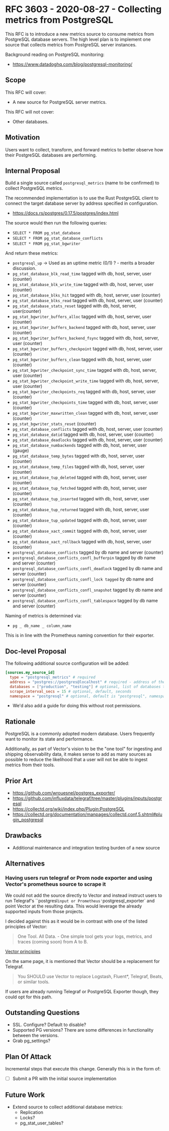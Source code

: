 # RFC 3603 - 2020-08-27 - Collecting metrics from PostgreSQL

This RFC is to introduce a new metrics source to consume metrics from PostgreSQL database servers. The high level plan is to implement one source that collects metrics from PostgreSQL server instances.

Background reading on PostgreSQL monitoring:

- https://www.datadoghq.com/blog/postgresql-monitoring/

## Scope

This RFC will cover:

- A new source for PostgreSQL server metrics.

This RFC will not cover:

- Other databases.

## Motivation

Users want to collect, transform, and forward metrics to better observe how their PostgreSQL databases are performing.

## Internal Proposal

Build a single source called `postgresql_metrics` (name to be confirmed) to collect PostgreSQL metrics.

The recommended implementation is to use the Rust PostgreSQL client to connect the target database server by address specified in configuration.

- https://docs.rs/postgres/0.17.5/postgres/index.html

The source would then run the following queries:

- `SELECT * FROM pg_stat_database`
- `SELECT * FROM pg_stat_database_conflicts`
- `SELECT * FROM pg_stat_bgwriter`

And return these metrics:

- `postgresql_up` -> Used as an uptime metric (0/1) ? - merits a broader discussion.
- `pg_stat_database_blk_read_time` tagged with db, host, server, user (counter)
- `pg_stat_database_blk_write_time` tagged with db, host, server, user (counter)
- `pg_stat_database_blks_hit` tagged with db, host, server, user (counter)
- `pg_stat_database_blks_read` tagged with db, host, server, user (counter)
- `pg_stat_database_stats_reset` tagged with db, host, server, user(counter)
- `pg_stat_bgwriter_buffers_alloc` tagged with db, host, server, user (counter)
- `pg_stat_bgwriter_buffers_backend` tagged with db, host, server, user (counter)
- `pg_stat_bgwriter_buffers_backend_fsync` tagged with db, host, server, user (counter)
- `pg_stat_bgwriter_buffers_checkpoint` tagged with db, host, server, user (counter)
- `pg_stat_bgwriter_buffers_clean` tagged with db, host, server, user (counter)
- `pg_stat_bgwriter_checkpoint_sync_time` tagged with db, host, server, user (counter)
- `pg_stat_bgwriter_checkpoint_write_time` tagged with db, host, server, user (counter)
- `pg_stat_bgwriter_checkpoints_req` tagged with db, host, server, user (counter)
- `pg_stat_bgwriter_checkpoints_time` tagged with db, host, server, user (counter)
- `pg_stat_bgwriter_maxwritten_clean` tagged with db, host, server, user (counter)
- `pg_stat_bgwriter_stats_reset` (counter)
- `pg_stat_database_conflicts` tagged with db, host, server, user (counter)
- `pg_stat_database_datid` tagged with db, host, server, user (counter)
- `pg_stat_database_deadlocks` tagged with db, host, server, user (counter)
- `pg_stat_database_numbackends` tagged with db, host, server, user (gauge)
- `pg_stat_database_temp_bytes` tagged with db, host, server, user (counter)
- `pg_stat_database_temp_files` tagged with db, host, server, user (counter)
- `pg_stat_database_tup_deleted` tagged with db, host, server, user (counter)
- `pg_stat_database_tup_fetched` tagged with db, host, server, user (counter)
- `pg_stat_database_tup_inserted` tagged with db, host, server, user (counter)
- `pg_stat_database_tup_returned` tagged with db, host, server, user (counter)
- `pg_stat_database_tup_updated` tagged with db, host, server, user (counter)
- `pg_stat_database_xact_commit` tagged with db, host, server, user (counter)
- `pg_stat_database_xact_rollback` tagged with db, host, server, user (counter)
- `postgresql_database_conflicts` tagged by db name and server (counter)
- `postgresql_database_conflicts_confl_bufferpin` tagged by db name and server (counter)
- `postgresql_database_conflicts_confl_deadlock` tagged by db name and server (counter)
- `postgresql_database_conflicts_confl_lock tagged` by db name and server (counter)
- `postgresql_database_conflicts_confl_snapshot` tagged by db name and server (counter)
- `postgresql_database_conflicts_confl_tablespace` tagged by db name and server (counter)

Naming of metrics is determined via:

- `pg _ db_name _ column_name`

This is in line with the Prometheus naming convention for their exporter.

## Doc-level Proposal

The following additional source configuration will be added:

```toml
[sources.my_source_id]
  type = "postgresql_metrics" # required
  address = "postgres://postgres@localhost" # required - address of the PG server.
  databases = ["production", "testing"] # optional, list of databases to query. Defaults to all if not specified.
  scrape_interval_secs = 15 # optional, default, seconds
  namespace = "postgresql" # optional, default is "postgresql", namespace to put metrics under
```

- We'd also add a guide for doing this without root permissions.

## Rationale

PostgreSQL is a commonly adopted modern database. Users frequently want to monitor its state and performance.

Additionally, as part of Vector's vision to be the "one tool" for ingesting and shipping observability data, it makes sense to add as many sources as possible to reduce the likelihood that a user will not be able to ingest metrics from their tools.

## Prior Art

- https://github.com/wrouesnel/postgres_exporter/
- https://github.com/influxdata/telegraf/tree/master/plugins/inputs/postgresql
- https://collectd.org/wiki/index.php/Plugin:PostgreSQL
- https://collectd.org/documentation/manpages/collectd.conf.5.shtml#plugin_postgresql

## Drawbacks

- Additional maintenance and integration testing burden of a new source

## Alternatives

### Having users run telegraf or Prom node exporter and using Vector's prometheus source to scrape it

We could not add the source directly to Vector and instead instruct users to run Telegraf's ``postgresl` input or Prometheus' `postgresql_exporter` and point Vector at the resulting data. This would leverage the already supported inputs from those projects.

I decided against this as it would be in contrast with one of the listed
principles of Vector:

> One Tool. All Data. - One simple tool gets your logs, metrics, and traces
> (coming soon) from A to B.

[Vector
principles](https://vector.dev/docs/about/what-is-vector/#who-should-use-vector)

On the same page, it is mentioned that Vector should be a replacement for
Telegraf.

> You SHOULD use Vector to replace Logstash, Fluent*, Telegraf, Beats, or
> similar tools.

If users are already running Telegraf or PostgreSQL Exporter though, they could opt for this path.

## Outstanding Questions

- SSL. Configure? Default to disable?
- Supported PG versions? There are some differences in functionality between the versions.
- Grab pg_settings?

## Plan Of Attack

Incremental steps that execute this change. Generally this is in the form of:

- [ ] Submit a PR with the initial source implementation

## Future Work

- Extend source to collect additional database metrics:
  - Replication
  - Locks?
  - pg_stat_user_tables?
